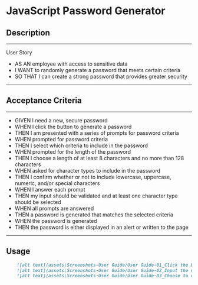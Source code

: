 # JavaScript Password Generator
## Description
---
User Story
- AS AN employee with access to sensitive data
- I WANT to randomly generate a password that meets certain criteria
- SO THAT I can create a strong password that provides greater security
---
## Acceptance Criteria
---
- GIVEN I need a new, secure password
- WHEN I click the button to generate a password
- THEN I am presented with a series of prompts for password criteria
- WHEN prompted for password criteria
- THEN I select which criteria to include in the password
- WHEN prompted for the length of the password
- THEN I choose a length of at least 8 characters and no more than 128 characters
- WHEN asked for character types to include in the password
- THEN I confirm whether or not to include lowercase, uppercase, numeric, and/or special characters
- WHEN I answer each prompt
- THEN my input should be validated and at least one character type should be selected
- WHEN all prompts are answered
- THEN a password is generated that matches the selected criteria
- WHEN the password is generated
- THEN the password is either displayed in an alert or written to the page
---
## Usage
```md
    ![alt text](assets\Screenshots-User Guide/User Guide-01_Click the Button to run.JPG)
    ![alt text](assets\Screenshots-User Guide/User Guide-02_Input the number of characters you want.JPG)
    ![alt text](assets\Screenshots-User Guide/User Guide-03_Choose to contain Number or Not.JPG)
```
